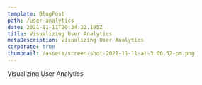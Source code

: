 ```yaml
---
template: BlogPost
path: /user-analytics
date: 2021-11-11T20:34:22.195Z
title: Visualizing User Analytics
metaDescription: Visualizing User Analytics
corporate: true
thumbnail: /assets/screen-shot-2021-11-11-at-3.06.52-pm.png
---
```

Visualizing User Analytics